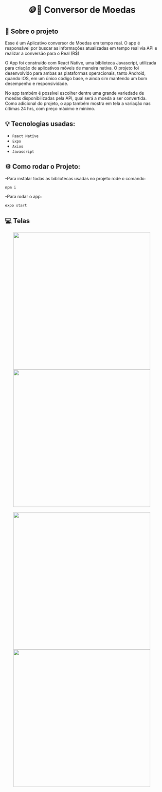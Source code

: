 <h1 align="center">
  🪙📱 Conversor de Moedas
</h1>

## :rocket: Sobre o projeto

Esse é um Aplicativo conversor de Moedas em tempo real. O app é responsável por buscar as informações atualizadas em tempo real via API e realizar a conversão para o Real (R$)

O App foi construído com React Native, uma biblioteca Javascript, utilizada para criação de aplicativos móveis de maneira nativa. O projeto foi desenvolvido para ambas as plataformas operacionais, tanto Android, quando IOS, em um único código base, e ainda sim mantendo um bom desempenho e responsividade.

No app também é possível escolher dentre uma grande variedade de moedas disponibilizadas pela API, qual será a moeda a ser convertida. Como adicional do projeto, o app também mostra em tela a variação nas últimas 24 hrs, com preço máximo e mínimo.

## :bulb: Tecnologias usadas:

- `React Native`
- `Expo`
- `Axios`
- `Javascript`

## :gear: Como rodar o Projeto:

-Para instalar todas as bibliotecas usadas no projeto rode o comando:

```
npm i
```

-Para rodar o app:

```
expo start
```

## :computer: Telas

<div align='center' style="justify-content: center; align-items: center;">

<img src='https://user-images.githubusercontent.com/87530595/194386040-5d92cfa8-c5f8-4b29-a038-48fdaf414862.png' height='450' />

<img src='https://user-images.githubusercontent.com/87530595/194386047-b8bc4d2f-9ca1-41ad-8fda-3671fb45e99f.png' height='450' />

<br>
<br>

<img src='https://user-images.githubusercontent.com/87530595/194386037-776cfb55-7452-470c-8d0e-a3ff156502ea.png' height='450' />

<img src='https://user-images.githubusercontent.com/87530595/194386046-77defa0b-0a23-4b81-8b43-719f96f3b7bb.png' height='450' />

</div>
